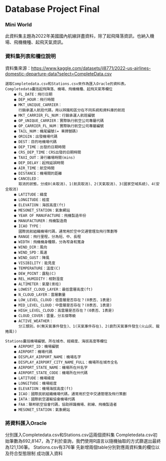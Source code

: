# Database Project Final
### Mini World
此資料集主題為2022年美國國內航線詳盡資料，除了起飛降落資訊，也納入機場、飛機機種、起飛天氣資訊。
### 資料集列表和欄位說明
資料集來源：https://www.kaggle.com/datasets/jl8771/2022-us-airlines-domestic-departure-data?select=CompleteData.csv
```
選取Completedata.csv和Stations.csv來作為匯入Oracle的資料表。
Completedata囊括起飛降落、機場、飛機機種、起飛天氣等欄位
    ● FL_DATE：飛行日期
    ● DEP_HOUR：飛行時間
    ● MKT_UNIQUE_CARRIER：
      行銷承運人航班代碼，用以辨識和區分在不同系統和資料庫的航班
    ● MKT_CARRIER_FL_NUM：行銷承運人航班編號
    ● OP_UNIQUE_CARRIER：實際執行航空公司專屬代碼
    ● OP_CARRIER_FL_NUM：實際執行航空公司專屬編號
    ● TAIL_NUM：機尾編號(= 車牌號碼)
    ● ORIGIN：出發機場代碼
    ● DEST：目的地機場代碼
    ● DEP_TIME：出發的日期時間
    ● CRS_DEP_TIME：CRS出發的日期時間
    ● TAXI_OUT：滑行離場時間(mins)
    ● DEP_DELAY：起飛延誤時間
    ● AIR_TIME：航空時間
    ● DISTANCE：機場間的距離		
    ● CANCELED：
      取消的狀態，分成0(未取消)、1(航具取消)、2(天氣取消)、3(國家空域系統)、4(安全取消)
    ● LATITUDE：緯度
    ● LONGITUDE：經度
    ● ELEVATION：海拔高度(ft)
    ● MESONET_STATION：氣象網站
    ● YEAR OF MANUFACTURE：飛機製造年份
    ● MANUFACTURER：飛機製造商
    ● ICAO TYPE：
      國際民航組織機場代碼，通常用於空中交通管理及飛行策劃等
    ● RANGE：飛行里程，分為短、中、長程
    ● WIDTH：飛機機身種類，分為窄身和寬身
    ● WIND_DIR：風向
    ● WIND_SPD：風速
    ● WIND_GUST：陣風
    ● VISIBILITY：能見度
    ● TEMPERATURE：溫度(C)
    ● DEW_POINT：露點(C)
    ● REL_HUMIDITY：相對溼度
    ● ALTIMETER：氣壓(汞柱)
    ● LOWEST_CLOUD_LAYER：最低雲層高度(ft)
    ● N_CLOUD_LAYER：雲層數量
    ● LOW_LEVEL_CLOUD：低雲層是否存在？(0表否、1表是)
    ● MID_LEVEL_CLOUD：中雲層是否存在？(0表否、1表是)
    ● HIGH_LEVEL_CLOUD：高雲層是否存在？(0表否、1表是)
    ● CLOUD_COVER：雲量，分五個等級
    ● ACTIVE_WEATHER：
      分三類別，0(無天氣事件發生)、1(天氣事件存在)、2(劇烈天氣事件發生(火山灰、龍捲風))
```
```
Stations囊括機場編號、所在城市、經緯度、海拔高度等欄位
    ● AIRPORT_ID：機場編號
    ● AIRPORT：機場代碼
    ● DISPLAY_AIRPORT_NAME：機場名字
    ● DISPLAY_AIRPORT_CITY_NAME_FULL：機場所在城市全名
    ● AIRPORT_STATE_NAME：機場所在州名字
    ● AIRPORT_STATE_CODE：機場所在州代碼
    ● LATITUDE：機場緯度
    ● LONGITUDE：機場經度
    ● ELEVATION：機場海拔高度(ft)
    ● ICAO：國際民航組織機場代碼，通常用於空中交通管理及飛行策劃
    ● IATA：國際航空運輸協會機場代碼
    ● FAA：聯邦航空協會代碼，協助辨識機場、航線、飛機製造者
    ● MESONET_STATION：氣象網站
```
### 將資料匯入Oracle
分別匯入Completedata.csv和Stations.csv這兩個資料集
Completedata.csv初始筆數為692,8147，為了利於查詢，我們使用R語言以隨機抽取的方式篩選出最終為121,136筆。
Stations.csv有376筆
先新增兩個table分別對應兩資料集的欄位以及符合型態限制
成功匯入資料
